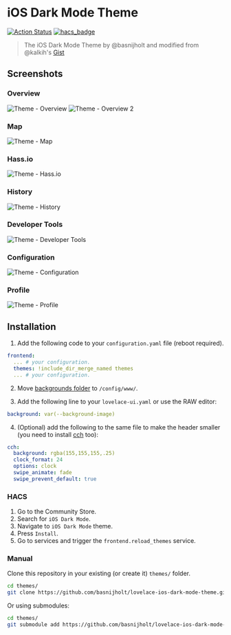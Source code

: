 # iOS Dark Mode Theme

[![Action Status](https://github.com/basnijholt/lovelace-ios-dark-mode-theme/workflows/yamllint/badge.svg)](https://github.com/basnijholt/lovelace-ios-dark-mode-theme/actions)
[![hacs_badge](https://img.shields.io/badge/HACS-Default-orange.svg)](https://github.com/custom-components/hacs)

> The iOS Dark Mode Theme by @basnijholt and modified from @kalkih's [Gist](https://gist.github.com/kalkih/fbe84b371ef7f992c3bd51b235e2c299)

## Screenshots

### Overview

![Theme - Overview](https://raw.githubusercontent.com/basnijholt/lovelace-ios-dark-mode-theme/master/docs/theme-overview.jpg)
![Theme - Overview 2](https://raw.githubusercontent.com/basnijholt/lovelace-ios-dark-mode-theme/master/docs/theme-overview-2.jpg)

### Map

![Theme - Map](https://raw.githubusercontent.com/basnijholt/lovelace-ios-dark-mode-theme/master/docs/theme-map.jpg)

### Hass.io

![Theme - Hass.io](https://raw.githubusercontent.com/basnijholt/lovelace-ios-dark-mode-theme/master/docs/theme-hassio.jpg)

### History

![Theme - History](https://raw.githubusercontent.com/basnijholt/lovelace-ios-dark-mode-theme/master/docs/theme-history.jpg)

### Developer Tools

![Theme - Developer Tools](https://raw.githubusercontent.com/basnijholt/lovelace-ios-dark-mode-theme/master/docs/theme-developer-tools.jpg)

### Configuration

![Theme - Configuration](https://raw.githubusercontent.com/basnijholt/lovelace-ios-dark-mode-theme/master/docs/theme-configuration.jpg)

### Profile

![Theme - Profile](https://raw.githubusercontent.com/basnijholt/lovelace-ios-dark-mode-theme/master/docs/theme-profile.jpg)

## Installation

1. Add the following code to your `configuration.yaml` file (reboot required).

```yaml
frontend:
  ... # your configuration.
  themes: !include_dir_merge_named themes
  ... # your configuration.
```

2. Move [backgrounds folder](backgrounds) to `/config/www/`.

3. Add the following line to your `lovelace-ui.yaml` or use the RAW editor:
```yaml
background: var(--background-image)
```

4. (Optional) add the following to the same file to make the header smaller (you need to install [cch](https://github.com/maykar/compact-custom-header) too):
```yaml
cch:
  background: rgba(155,155,155,.25)
  clock_format: 24
  options: clock
  swipe_animate: fade
  swipe_prevent_default: true
```

### HACS

1. Go to the Community Store.
2. Search for `iOS Dark Mode`.
3. Navigate to `iOS Dark Mode` theme.
4. Press `Install`.
5. Go to services and trigger the `frontend.reload_themes` service.

### Manual

Clone this repository in your existing (or create it) `themes/` folder.

```bash
cd themes/
git clone https://github.com/basnijholt/lovelace-ios-dark-mode-theme.git
```

Or using submodules:

```bash
cd themes/
git submodule add https://github.com/basnijholt/lovelace-ios-dark-mode-theme.git
```
